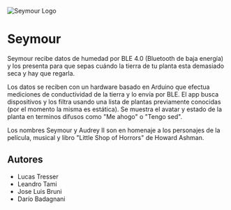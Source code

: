 ![Seymour Logo](../Design/gota120.png)
# Seymour

Seymour recibe datos de humedad por BLE 4.0 (Bluetooth de baja energía) y los presenta para que sepas cuándo la tierra de tu planta esta demasiado seca y hay que regarla.

Los datos se reciben con un hardware basado en Arduino que efectua mediciones de conductividad de la tierra y lo envía por BLE. El app busca dispositivos y los filtra usando una lista de plantas previamente conocidas (por el momento la misma es estática). Se muestra el avatar y estado de la planta en terminos difusos como "Me ahogo" o "Tengo sed".

Los nombres Seymour y Audrey II son en homenaje a los personajes de la película, musical y libro "Little Shop of Horrors" de Howard Ashman.

## Autores

* Lucas Tresser
* Leandro Tami
* Jose Luis Bruni
* Darío Badagnani


